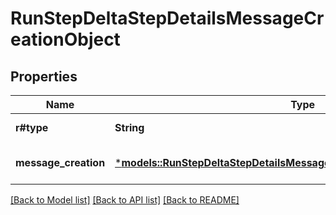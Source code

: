 # RunStepDeltaStepDetailsMessageCreationObject

## Properties
Name | Type | Description | Notes
------------ | ------------- | ------------- | -------------
**r#type** | **String** | Always `message_creation`. | 
**message_creation** | [***models::RunStepDeltaStepDetailsMessageCreationObjectMessageCreation**](RunStepDeltaStepDetailsMessageCreationObject_message_creation.md) |  | [optional] [default to None]

[[Back to Model list]](../README.md#documentation-for-models) [[Back to API list]](../README.md#documentation-for-api-endpoints) [[Back to README]](../README.md)


